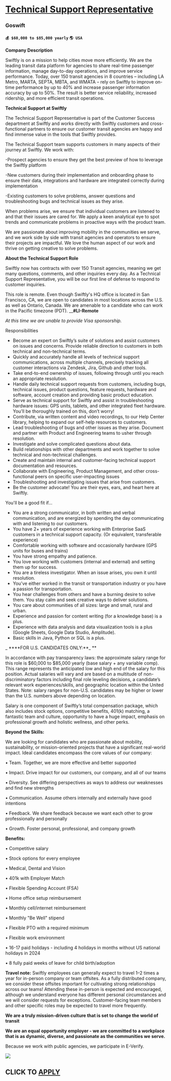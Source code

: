 # [Technical Support Representative](https://www.remotewlb.com/apply/technical-support-representative-84513)  
### Goswift  
#### `💰 $60,000 to $85,000 yearly` `🌎 USA`  

**Company Description**

Swiftly is on a mission to help cities move more efficiently. We are the leading transit data platform for agencies to share real-time passenger information, manage day-to-day operations, and improve service performance. Today, over 150 transit agencies in 8 countries – including LA Metro, MARTA, SEPTA, MBTA, and WMATA – rely on Swiftly to improve on-time performance by up to 40% and increase passenger information accuracy by up to 50%. The result is better service reliability, increased ridership, and more efficient transit operations.

  

  

 **Technical Support at Swiftly**

The Technical Support Representative is part of the Customer Success department at Swiftly and works directly with Swiftly customers and cross-functional partners to ensure our customer transit agencies are happy and find immense value in the tools that Swiftly provides.

  

The Technical Support team supports customers in many aspects of their journey at Swiftly. We work with:

-Prospect agencies to ensure they get the best preview of how to leverage the Swiftly platform

-New customers during their implementation and onboarding phase to ensure their data, integrations and hardware are integrated correctly during implementation

-Existing customers to solve problems, answer questions and troubleshooting bugs and technical issues as they arise.

  

When problems arise, we ensure that individual customers are listened to and that their issues are cared for. We apply a keen analytical eye to spot trends and communicate problems in proactive ways with the product team.

  

We are passionate about improving mobility in the communities we serve, and we work side by side with transit agencies and operators to ensure their projects are impactful. We love the human aspect of our work and thrive on getting creative to solve problems.

  

 **About the Technical Support Role**

Swiftly now has contracts with over 150 Transit agencies, meaning we get many questions, comments, and other inquiries every day. As a Technical Support Representative, you will be our first line of defense to respond to customer inquiries.

  

This role is remote. Even though Swiftly's HQ office is located in San Francisco, CA, we are open to candidates in most locations across the U.S. as well as Ontario, Canada. We are amenable to a candidate who can work in the Pacific timezone (PDT). __**#LI-Remote**

 _At this time we are unable to provide Visa sponsorship._

  
  

Responsibilities

* Become an expert on Swiftly’s suite of solutions and assist customers on issues and concerns. Provide reliable direction to customers in both technical and non-technical terms.
* Quickly and accurately handle all levels of technical support communications, across multiple channels, precisely tracking all customer interactions via Zendesk, Jira, Github and other tools.
* Take end-to-end ownership of issues, following through until you reach an appropriate resolution.
* Handle daily technical support requests from customers, including bugs, technical issues, product questions, feature requests, hardware and software, account creation and providing basic product education.
* Serve as technical support for Swiftly and assist in troubleshooting hardware issues: GPS units, tablets, and other integrated fleet hardware. You’ll be thoroughly trained on this, don’t worry!
* Contribute, via written content and video recordings, to our Help Center library, helping to expand our self-help resources to customers.
* Lead troubleshooting of bugs and other issues as they arise. Document and partner with Product and Engineering teams to usher through resolution.
* Investigate and solve complicated questions about data.
* Build relationships with other departments and work together to solve technical and non-technical challenges.
* Create and maintain internal and customer-facing technical support documentation and resources.
* Collaborate with Engineering, Product Management, and other cross-functional peers on specific user-impacting issues
* Troubleshooting and investigating issues that arise from customers.
* Be the customer advocate! You are their eyes, ears, and heart here at Swiftly.
  
  

You'll be a good fit if...

* You are a strong communicator, in both written and verbal communication, and are energized by spending the day communicating with and listening to our customers.
* You have 2+ years of experience working with Enterprise SaaS customers in a technical support capacity. (Or equivalent, transferable experience)
* Comfortable working with software and occasionally hardware (GPS units for buses and trains)
* You have strong empathy and patience.
* You love working with customers (internal and external) and setting them up for success.
* You are a tireless investigator. When an issue arises, you own it until resolution.
* You’ve either worked in the transit or transportation industry or you have a passion for transportation.
* You hear challenges from others and have a burning desire to solve them. You stay calm and seek creative ways to deliver solutions.
* You care about communities of all sizes: large and small, rural and urban.
* Experience and passion for content writing (for a knowledge base) is a plus.
* Experience with data analysis and data visualization tools is a plus (Google Sheets, Google Data Studio, Amplitude).
* Basic skills in Java, Python or SQL is a plus.

 _ ****FOR U.S. CANDIDATES ONLY:**_ **

In accordance with pay transparency laws: the approximate salary range for this role is $60,000 to $85,000 yearly (base salary + any variable comp). This range represents the anticipated low and high end of the salary for this position. Actual salaries will vary and are based on a multitude of non-discriminatory factors including final role leveling decisions, a candidate’s relevant work experiences/skills, and geographic location within the United States. Note: salary ranges for non-U.S. candidates may be higher or lower than the U.S. numbers above depending on location.

Salary is one component of Swiftly’s total compensation package, which also includes stock options, competitive benefits, 401(k) matching, a fantastic team and culture, opportunity to have a huge impact, emphasis on professional growth and holistic wellness, and other perks.

  

 **Beyond the Skills:**

We are looking for candidates who are passionate about mobility, sustainability, or mission-oriented projects that have a significant real-world impact. Ideal candidates encompass the core values of our company:

• Team. Together, we are more effective and better supported

• Impact. Drive impact for our customers, our company, and all of our teams

• Diversity. See differing perspectives as ways to address our weaknesses and find new strengths

• Communication. Assume others internally and externally have good intentions

• Feedback. We share feedback because we want each other to grow professionally and personally

• Growth. Foster personal, professional, and company growth

  

 **Benefits:**

• Competitive salary

• Stock options for every employee

• Medical, Dental and Vision

• 401k with Employer Match

• Flexible Spending Account (FSA)

• Home office setup reimbursement

• Monthly cell/internet reimbursement

• Monthly "Be Well" stipend

• Flexible PTO with a required minimum

• Flexible work environment

• 16-17 paid holidays - including 4 holidays in months without US national holidays in 2024

• 8 fully paid weeks of leave for child birth/adoption

  

 **Travel note:** Swiftly employees can generally expect to travel 1–2 times a year for in-person company or team offsites. As a fully distributed company, we consider these offsites important for cultivating strong relationships across our teams! Attending these in-person is expected and encouraged, although we understand everyone has different personal circumstances and we will consider requests for exceptions. Customer-facing team members and other specific roles may be expected to travel more frequently.

  

**We are a truly mission-driven culture that is set to change the world of transit**

  

  

 **We are an equal opportunity employer - we are committed to a workplace that is as dynamic, diverse, and passionate as the communities we serve.**

  

Because we work with public agencies, we participate in E-Verify.

  

![](https://remotive.com/job/track/1903178/blank.gif?source=public_api)  
## CLICK TO [APPLY](https://www.remotewlb.com/apply/technical-support-representative-84513)

